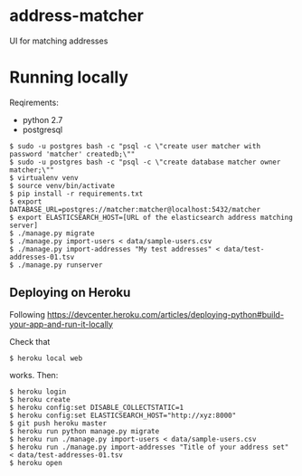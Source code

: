 # address-matcher
UI for matching addresses


# Running locally

Reqirements:
- python 2.7
- postgresql

```
$ sudo -u postgres bash -c "psql -c \"create user matcher with password 'matcher' createdb;\""
$ sudo -u postgres bash -c "psql -c \"create database matcher owner matcher;\""
$ virtualenv venv
$ source venv/bin/activate
$ pip install -r requirements.txt
$ export DATABASE_URL=postgres://matcher:matcher@localhost:5432/matcher
$ export ELASTICSEARCH_HOST=[URL of the elasticsearch address matching server]
$ ./manage.py migrate
$ ./manage.py import-users < data/sample-users.csv
$ ./manage.py import-addresses "My test addresses" < data/test-addresses-01.tsv
$ ./manage.py runserver
```

## Deploying on Heroku

Following https://devcenter.heroku.com/articles/deploying-python#build-your-app-and-run-it-locally

Check that
```
$ heroku local web
```
works. Then:
```
$ heroku login
$ heroku create
$ heroku config:set DISABLE_COLLECTSTATIC=1
$ heroku config:set ELASTICSEARCH_HOST="http://xyz:8000"
$ git push heroku master
$ heroku run python manage.py migrate
$ heroku run ./manage.py import-users < data/sample-users.csv
$ heroku run ./manage.py import-addresses "Title of your address set" < data/test-addresses-01.tsv
$ heroku open
```
